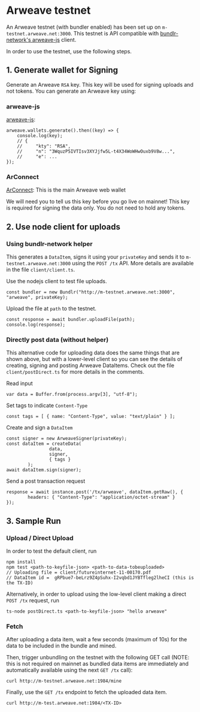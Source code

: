 # Arweave testnet

An Arweave testnet (with bundler enabled) has been set up on `m-testnet.arweave.net:3000`. This testnet is API compatible with [bundlr-network's arweave-js](https://github.com/Bundlr-Network/js-client) client. 

In order to use the testnet, use the following steps. 

## 1. Generate wallet for Signing
Generate an Arweave `RSA` key. This key will be used for signing uploads and not tokens. You can generate an Arweave key using: 
### arweave-js

[arweave-js](https://github.com/ArweaveTeam/arweave-js#create-a-new-wallet-and-private-key): 
```
arweave.wallets.generate().then((key) => {
    console.log(key);
    // {
    //     "kty": "RSA",
    //     "n": "3WquzP5IVTIsv3XYJjfw5L-t4X34WoWHwOuxb9V8w...",
    //     "e": ...
});
```

### ArConnect
[ArConnect](https://www.arconnect.io/): This is the main Arweave web wallet

We will need you to tell us this key before you go live on mainnet! This key is required for signing the data only. You do not need to hold any tokens.

## 2. Use node client for uploads 

### Using bundlr-network helper

This generates a `DataItem`, signs it using your `privateKey` and sends it to `m-testnet.arweave.net:3000` using the `POST /tx` API. More details are available in the file `client/client.ts`.

Use the nodejs client to test file uploads. 
```
const bundler = new Bundlr("http://m-testnet.arweave.net:3000", "arweave", privateKey);
```

Upload the file at `path` to the testnet. 
```
const response = await bundler.uploadFile(path);
console.log(response);
```

### Directly post data (without helper)
This alternative code for uploading data does the same things that are shown above, but with a lower-level client so you can see the details of creating, signing and posting Arweave DataItems. Check out the file `client/postDirect.ts` for more details in the comments. 

Read input
```
var data = Buffer.from(process.argv[3], "utf-8");
```

Set tags to indicate `Content-Type`
```
const tags = [ { name: "Content-Type", value: "text/plain" } ];
```

Create and sign a `DataItem`
```
const signer = new ArweaveSigner(privateKey);
const dataItem = createData(
                data,
                signer,
                { tags }
        );
await dataItem.sign(signer);
```

Send a post transaction request
```
response = await instance.post('/tx/arweave', dataItem.getRaw(), {
        headers: { "Content-Type": "application/octet-stream" }
});
```

## 3. Sample Run

### Upload / Direct Upload

In order to test the default client, run
```
npm install
npm test <path-to-keyfile-json> <path-to-data-tobeuploaded>
// Uploading file = client/futureinternet-11-00170.pdf
// DataItem id =  gRPbue7-beLrz9Z4pSuhx-I2vqbd1JYBTfleg2lheCI (this is the TX-ID)
```

Alternatively, in order to upload using the low-level client making a direct `POST /tx` request, run
```
ts-node postDirect.ts <path-to-keyfile-json> "hello arweave"
```

### Fetch

After uploading a data item, wait a few seconds (maximum of 10s) for the data to be included in the bundle and mined. 
 
Then, trigger unbundling on the testnet with the following GET call (NOTE: this is not required on mainnet as bundled data items are immediately and automatically available using the next `GET /tx` call): 

```
curl http://m-testnet.arweave.net:1984/mine
```

Finally, use the `GET /tx` endpoint to fetch the uploaded data item. 
```
curl http://m-test.arweave.net:1984/<TX-ID>
```

